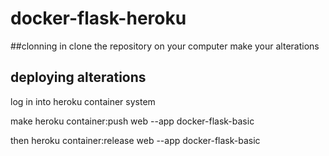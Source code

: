 # docker-flask-heroku

##clonning in
clone the repository on your computer
make your alterations

## deploying alterations
log in into heroku container system

make heroku container:push web --app docker-flask-basic

then heroku container:release web --app docker-flask-basic
